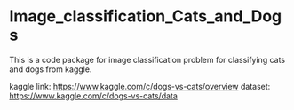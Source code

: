 # Image_classification_Cats_and_Dogs
This is a code package for image classification problem for classifying cats and dogs from kaggle.

kaggle link: https://www.kaggle.com/c/dogs-vs-cats/overview
dataset: https://www.kaggle.com/c/dogs-vs-cats/data

